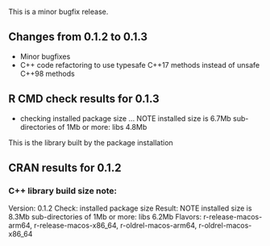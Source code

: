 This is a minor bugfix release.

## Changes from 0.1.2 to 0.1.3

* Minor bugfixes
* C++ code refactoring to use typesafe C++17 methods instead of unsafe C++98 methods

## R CMD check results for 0.1.3

* checking installed package size ... NOTE
  installed size is  6.7Mb
  sub-directories of 1Mb or more:
    libs   4.8Mb
    
This is the library built by the package installation

## CRAN results for 0.1.2

### C++ library build size note:

Version: 0.1.2
Check: installed package size
Result: NOTE
     installed size is 8.3Mb
     sub-directories of 1Mb or more:
     libs 6.2Mb
Flavors:  r-release-macos-arm64, r-release-macos-x86_64, r-oldrel-macos-arm64, r-oldrel-macos-x86_64
